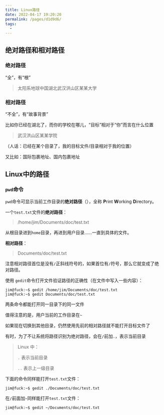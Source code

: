 ```yaml
---
title: Linux路径
date: 2022-04-17 19:20:20
permalink: /pages/d1d9d6/
tags:
  - 
---
```

## 绝对路径和相对路径
### 绝对路径
“全”，有“根”
> 太阳系地球中国湖北武汉洪山区某某大学

### 相对路径
“不全”，有“故事背景”

比如你已经在湖北了，而你的学校在哪儿，“目标”相对于“你”而言在什么位置

> 武汉洪山区某某学院

（人话：已经在某个目录了，我的目标文件/目录相对于我的位置）

又比如：国际包裹地址、国内包裹地址

## Linux中的路径
### `pwd`命令
`pwd`命令可显示当前工作目录的**绝对路径**（），全称 **P**rint **W**orking **D**irectory。

一个`test.txt`文件的**绝对路径**：
> /home/jim/Documents/doc/test.txt

从根目录进到`home`目录，再进到用户目录......一直到具体的文件。

**相对路径**：

> Documents/doc/test.txt

注意相对路径首位是没有`/`正斜线符号的，如果首位有`/`符号，那么它就变成了绝对路径。

使用 `gedit`命令打开文件验证路径的正确性（在文件中写入一些内容）：

```shell
jim@fuck:~$ gedit /home/jim/Documents/doc/test.txt
jim@fuck:~$ gedit Documents/doc/test.txt
```
两条命令都能打开同一目录下的同一文件

值得注意的是，用户当前的工作目录在`~`

如果现在切换到其他目录，仍然使用先前的相对路径就不能打开目标文件了

有时，为了不让系统将路径识别为绝对路径，会在`/`前加`.`，表示当前目录
> Linux 中：
>
> `.` 表示当前目录
>
> `..` 表示上一级目录

下面的命令同样能打开`test.txt`文件：
```shell
jim@fuck:~$ gedit ./Documents/doc/test.txt
```
在`/`前面加`~`同样能打开`test.txt`文件：
```shell
jim@fuck:~$ gedit ~/Documents/doc/test.txt
```
